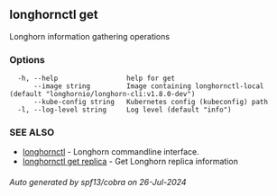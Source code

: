 ## longhornctl get

Longhorn information gathering operations

### Options

```
  -h, --help                 help for get
      --image string         Image containing longhornctl-local (default "longhornio/longhorn-cli:v1.8.0-dev")
      --kube-config string   Kubernetes config (kubeconfig) path
  -l, --log-level string     Log level (default "info")
```

### SEE ALSO

* [longhornctl](longhornctl.md)	 - Longhorn commandline interface.
* [longhornctl get replica](longhornctl_get_replica.md)	 - Get Longhorn replica information

###### Auto generated by spf13/cobra on 26-Jul-2024
